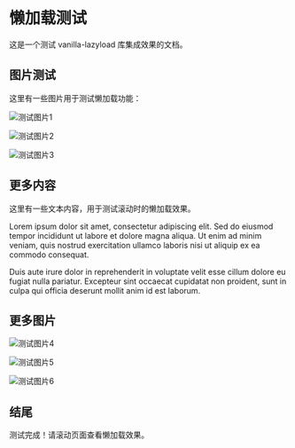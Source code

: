 # 懒加载测试

这是一个测试 vanilla-lazyload 库集成效果的文档。

## 图片测试

这里有一些图片用于测试懒加载功能：

![测试图片1](https://picsum.photos/800/600?random=1)

![测试图片2](https://picsum.photos/800/600?random=2)

![测试图片3](https://picsum.photos/800/600?random=3)

## 更多内容

这里有一些文本内容，用于测试滚动时的懒加载效果。

Lorem ipsum dolor sit amet, consectetur adipiscing elit. Sed do eiusmod tempor incididunt ut labore et dolore magna aliqua. Ut enim ad minim veniam, quis nostrud exercitation ullamco laboris nisi ut aliquip ex ea commodo consequat.

Duis aute irure dolor in reprehenderit in voluptate velit esse cillum dolore eu fugiat nulla pariatur. Excepteur sint occaecat cupidatat non proident, sunt in culpa qui officia deserunt mollit anim id est laborum.

## 更多图片

![测试图片4](https://picsum.photos/800/600?random=4)

![测试图片5](https://picsum.photos/800/600?random=5)

![测试图片6](https://picsum.photos/800/600?random=6)

## 结尾

测试完成！请滚动页面查看懒加载效果。
